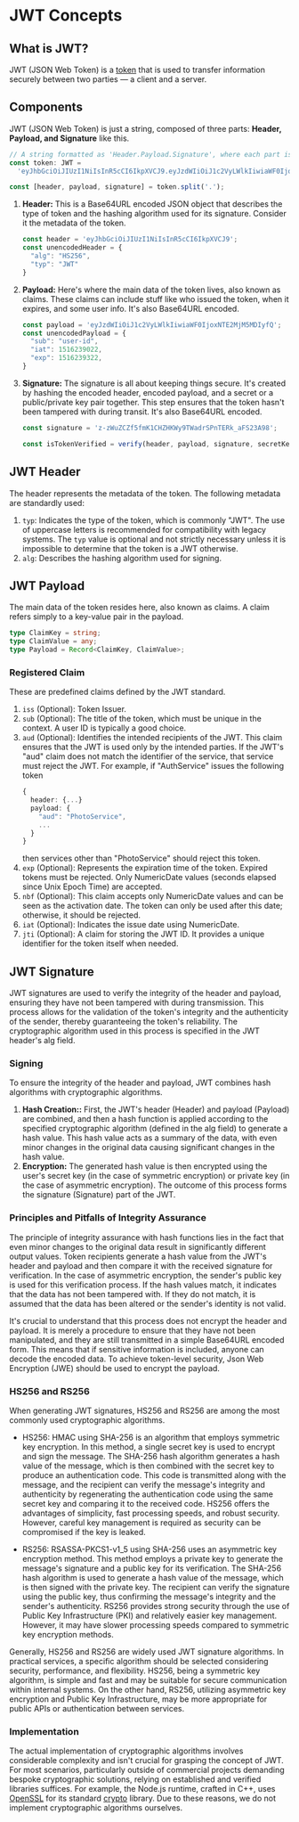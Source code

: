# JWT Concepts
## What is JWT?
JWT (JSON Web Token) is a [token](https://en.wikipedia.org/wiki/Security_token) that is used to transfer information securely between two parties — a client and a server.

## Components
JWT (JSON Web Token) is just a string, composed of three parts: **Header, Payload, and Signature** like this.
```ts
// A string formatted as 'Header.Payload.Signature', where each part is Base64URL encoded.
const token: JWT =
  'eyJhbGciOiJIUzI1NiIsInR5cCI6IkpXVCJ9.eyJzdWIiOiJ1c2VyLWlkIiwiaWF0IjoxNTE2MjM5MDIyfQ.z-zWuZCZf5fmK1CHZHKWy9TWadrSPnTERk_aFS23A98';

const [header, payload, signature] = token.split('.');
```

1. **Header:** This is a Base64URL encoded JSON object that describes the type of token and the hashing algorithm used for its signature. Consider it the metadata of the token.
    ```ts
    const header = 'eyJhbGciOiJIUzI1NiIsInR5cCI6IkpXVCJ9';
    const unencodedHeader = {
      "alg": "HS256",
      "typ": "JWT"
    }
    ```
2. **Payload:** Here's where the main data of the token lives, also known as claims. These claims can include stuff like who issued the token, when it expires, and some user info. It's also Base64URL encoded.
    ```ts
    const payload = 'eyJzdWIiOiJ1c2VyLWlkIiwiaWF0IjoxNTE2MjM5MDIyfQ';
    const unencodedPayload = {
      "sub": "user-id",
      "iat": 1516239022,
      "exp": 1516239322,
    }
    ```
3. **Signature:** The signature is all about keeping things secure. It's created by hashing the encoded header, encoded payload, and a secret or a public/private key pair together. This step ensures that the token hasn't been tampered with during transit. It's also Base64URL encoded.
   ```ts
   const signature = 'z-zWuZCZf5fmK1CHZHKWy9TWadrSPnTERk_aFS23A98';

   const isTokenVerified = verify(header, payload, signature, secretKeyOrPublicKey);
   ```
   
## JWT Header
The header represents the metadata of the token. The following metadata are standardly used:
1. `typ`: Indicates the type of the token, which is commonly "JWT". The use of uppercase letters is recommended for compatibility with legacy systems. The `typ` value is optional and not strictly necessary unless it is impossible to determine that the token is a JWT otherwise.
2. `alg`: Describes the hashing algorithm used for signing.

## JWT Payload
The main data of the token resides here, also known as claims. A claim refers simply to a key-value pair in the payload.
```ts
type ClaimKey = string;
type ClaimValue = any;
type Payload = Record<ClaimKey, ClaimValue>;
```
### Registered Claim
These are predefined claims defined by the JWT standard.
1. `iss` (Optional): Token Issuer.
2. `sub` (Optional): The title of the token, which must be unique in the context. A user ID is typically a good choice.
3. `aud` (Optional): Identifies the intended recipients of the JWT. This claim ensures that the JWT is used only by the intended parties. If the JWT's "aud" claim does not match the identifier of the service, that service must reject the JWT. For example, if "AuthService" issues the following token
    ```ts
    {
      header: {...}
      payload: {
        "aud": "PhotoService",
        ...
      }
    }    
    ```
    then services other than "PhotoService" should reject this token.
4. `exp` (Optional): Represents the expiration time of the token. Expired tokens must be rejected. Only NumericDate values (seconds elapsed since Unix Epoch Time) are accepted.
5. `nbf` (Optional): This claim accepts only NumericDate values and can be seen as the activation date. The token can only be used after this date; otherwise, it should be rejected.
6. `iat` (Optional): Indicates the issue date using NumericDate.
7. `jti` (Optional): A claim for storing the JWT ID. It provides a unique identifier for the token itself when needed.



## JWT Signature
JWT signatures are used to verify the integrity of the header and payload, ensuring they have not been tampered with during transmission. This process allows for the validation of the token's integrity and the authenticity of the sender, thereby guaranteeing the token's reliability. The cryptographic algorithm used in this process is specified in the JWT header's alg field.

### Signing
To ensure the integrity of the header and payload, JWT combines hash algorithms with cryptographic algorithms.

1. **Hash Creation::** First, the JWT's header (Header) and payload (Payload) are combined, and then a hash function is applied according to the specified cryptographic algorithm (defined in the alg field) to generate a hash value. This hash value acts as a summary of the data, with even minor changes in the original data causing significant changes in the hash value.
2. **Encryption:**  The generated hash value is then encrypted using the user's secret key (in the case of symmetric encryption) or private key (in the case of asymmetric encryption). The outcome of this process forms the signature (Signature) part of the JWT.

### Principles and Pitfalls of Integrity Assurance
The principle of integrity assurance with hash functions lies in the fact that even minor changes to the original data result in significantly different output values. Token recipients generate a hash value from the JWT's header and payload and then compare it with the received signature for verification. In the case of asymmetric encryption, the sender's public key is used for this verification process. If the hash values match, it indicates that the data has not been tampered with. If they do not match, it is assumed that the data has been altered or the sender's identity is not valid.

It's crucial to understand that this process does not encrypt the header and payload. It is merely a procedure to ensure that they have not been manipulated, and they are still transmitted in a simple Base64URL encoded form. This means that if sensitive information is included, anyone can decode the encoded data. To achieve token-level security, Json Web Encryption (JWE) should be used to encrypt the payload.

### HS256 and RS256
When generating JWT signatures, HS256 and RS256 are among the most commonly used cryptographic algorithms.

- HS256: HMAC using SHA-256 is an algorithm that employs symmetric key encryption. In this method, a single secret key is used to encrypt and sign the message. The SHA-256 hash algorithm generates a hash value of the message, which is then combined with the secret key to produce an authentication code. This code is transmitted along with the message, and the recipient can verify the message's integrity and authenticity by regenerating the authentication code using the same secret key and comparing it to the received code. HS256 offers the advantages of simplicity, fast processing speeds, and robust security. However, careful key management is required as security can be compromised if the key is leaked.

- RS256: RSASSA-PKCS1-v1_5 using SHA-256 uses an asymmetric key encryption method. This method employs a private key to generate the message's signature and a public key for its verification. The SHA-256 hash algorithm is used to generate a hash value of the message, which is then signed with the private key. The recipient can verify the signature using the public key, thus confirming the message's integrity and the sender's authenticity. RS256 provides strong security through the use of Public Key Infrastructure (PKI) and relatively easier key management. However, it may have slower processing speeds compared to symmetric key encryption methods.

Generally, HS256 and RS256 are widely used JWT signature algorithms. In practical services, a specific algorithm should be selected considering security, performance, and flexibility. HS256, being a symmetric key algorithm, is simple and fast and may be suitable for secure communication within internal systems. On the other hand, RS256, utilizing asymmetric key encryption and Public Key Infrastructure, may be more appropriate for public APIs or authentication between services.

### Implementation
The actual implementation of cryptographic algorithms involves considerable complexity and isn't crucial for grasping the concept of JWT. For most scenarios, particularly outside of commercial projects demanding bespoke cryptographic solutions, relying on established and verified libraries suffices. For example, the Node.js runtime, crafted in C++, uses [OpenSSL](https://www.openssl.org/) for its standard [crypto](https://nodejs.org/api/crypto.html) library. Due to these reasons, we do not implement cryptographic algorithms ourselves.
